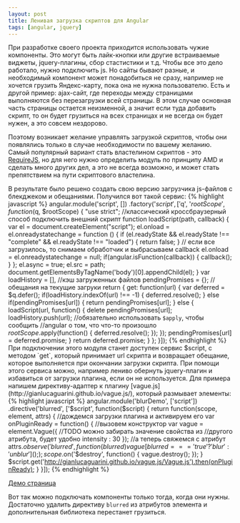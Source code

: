 ```yaml
---
layout: post
title: Ленивая загрузка скриптов для Angular
tags: [angular, jquery]
---
```

При разработке своего проекта приходится использовать чужие компоненты. Это могут быть лайк-кнопки или другие встраиваемые виджеты, jquery-плагины, сбор стастистики и т.д. Чтобы все это дело работало, нужно подключить js. Но сайты бывают разные, и необходимый компонент может понадобиться не сразу, например не хочется грузить Яндекс-карту, пока она не нужна пользователю.
Есть и другой пример: ajax-сайт, где переходы между страницами выполняются без перезагрузки всей страницы. В этом случае основная часть страницы остается неизменной, а значит если туда добавить скрипт, то он будет грузиться на всех страницах и не всегда он будет нужен, а это совсем нездорово.

Поэтому возникает желание управлять загрузкой скриптов, чтобы они появлялись только в случае необходимости по вашему желанию. Самый популярный вариант стать властелином скриптов - это [RequireJS](http://requirejs.org/), но для него нужно определить модуль по принципу AMD и сделать много других дел, а это не всегда возможно, и может стать препятствием на пути скриптового властелина.

В результате было решено создать свою версию загрузчика js-файлов с блекджеком и обещаниями. Получился вот такой сервис:
{% highlight javascript %}
angular.module('script', [])
.factory('$script', ['$q', '$rootScope', function ($q, $rootScope) {
    "use strict";
    //классический кроссбраузерный способ подключить внешний скрипт
    function loadScript(path, callback) {
		var el = document.createElement("script");
		el.onload = el.onreadystatechange = function () {
		  	if (el.readyState && el.readyState !== "complete" && 
		  		el.readyState !== "loaded") {
		    	return false;
		  	}
		  	// если все загрузилось, то снимаем обработчик и выбрасываем callback
		  	el.onload = el.onreadystatechange = null;
		  	if(angular.isFunction(callback)) {
		  		callback();
	  		}
		};
		el.async = true;
		el.src = path;
		document.getElementsByTagName('body')[0].appendChild(el);
    }
    var loadHistory = [], //кэш загруженных файлов
        pendingPromises = {}; //обещания на текущие загруки
    return {
        get: function(url) {
            var deferred = $q.defer();
            if(loadHistory.indexOf(url) !== -1) {
                deferred.resolve();
            }
            else if(pendingPromises[url]) {
                return pendingPromises[url];
            } else {
                loadScript(url, function() {
                	delete pendingPromises[url];
                    loadHistory.push(url);
                    //обязательно использовать `$apply`, чтобы сообщить 
                    //angular о том, что что-то произошло
                    $rootScope.$apply(function() {
                        deferred.resolve();
                    });
                });
                pendingPromises[url] = deferred.promise;
            }
            return deferred.promise;
        }
    };
}]);
{% endhighlight %}
При подключении этого модуля станет доступен сервис $script, с методом `get`, который принимает url скрипта и возвращает обещание, которое выполняется при окончании загрузки скрипта. При помощи этого сервиса можно, например лениво обернуть jquery-плагин и избавиться от загрузки плагина, если он не используется. Для примера напишем директиву-адаптер к плагину [vague.js](http://gianlucaguarini.github.io/vague.js/), который размывает элементы:
{% highlight javascript %}
angular.module('blurDemo', ['script'])
.directive('blurred', ['$script', function($script) {
	return function(scope, element, attrs) {
		//дождемся загрузки плагина и активируем его
		var onPluginReady = function() {
			//вызовем конструктор
			var vague = element.Vague({
				//TODO можно забирать значение свойства из 
				//другого атрибута, будет удобно
	        	intensity : 30
	    	});
	    	//а теперь свяжемся с атрибут
			attrs.$observe('blurred', function(blurred) {
				vague[blurred === 'true' ? 'blur' : 'unblur']();
			});
			scope.$on('$destroy', function() {
				vague.destroy();
			});
		}
		$script.get('http://gianlucaguarini.github.io/vague.js/Vague.js').then(onPluginReady);
	}
}]);
{% endhighlight %}

<a class="watch-demo" href="{{site.baseurl}}/assets/angular-lazy-script-loading/">Демо страница</a>

Вот так можно подключать компоненты только тогда, когда они нужны. Достаточно удалить директиву `blurred` из атрибутов элемента и дополнительная библиотека перестанет грузиться.